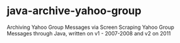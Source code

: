 # java-archive-yahoo-group
Archiving Yahoo Group Messages via Screen Scraping Yahoo Group Messages through Java, written on v1 - 2007-2008 and v2 on 2011
